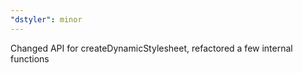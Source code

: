```yaml
---
"dstyler": minor
---
```


Changed API for createDynamicStylesheet, refactored a few internal functions
